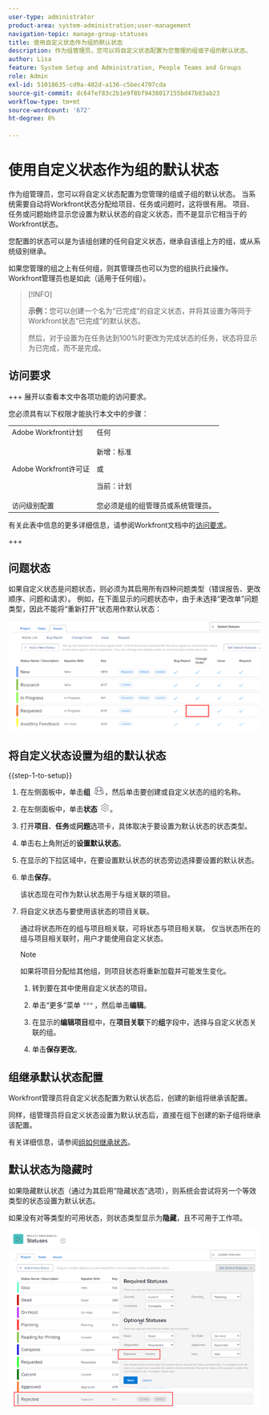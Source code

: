 ```yaml
---
user-type: administrator
product-area: system-administration;user-management
navigation-topic: manage-group-statuses
title: 使用自定义状态作为组的默认状态
description: 作为组管理员，您可以将自定义状态配置为您管理的组或子组的默认状态。
author: Lisa
feature: System Setup and Administration, People Teams and Groups
role: Admin
exl-id: 51018635-cd9a-402d-a136-c5bec4707cda
source-git-commit: dc64fef83c2b1e9f8bf9438017155bd47b83ab23
workflow-type: tm+mt
source-wordcount: '672'
ht-degree: 0%

---
```


# 使用自定义状态作为组的默认状态

作为组管理员，您可以将自定义状态配置为您管理的组或子组的默认状态。 当系统需要自动将Workfront状态分配给项目、任务或问题时，这将很有用。 项目、任务或问题始终显示您设置为默认状态的自定义状态，而不是显示它相当于的Workfront状态。

您配置的状态可以是为该组创建的任何自定义状态，继承自该组上方的组，或从系统级别继承。

如果您管理的组之上有任何组，则其管理员也可以为您的组执行此操作。 Workfront管理员也是如此（适用于任何组）。

>[!INFO]
>
>**示例：**&#x200B;您可以创建一个名为“已完成”的自定义状态，并将其设置为等同于Workfront状态“已完成”的默认状态。
>
>然后，对于设置为在任务达到100%时更改为完成状态的任务，状态将显示为已完成，而不是完成。

## 访问要求

+++ 展开以查看本文中各项功能的访问要求。

您必须具有以下权限才能执行本文中的步骤：

<table style="table-layout:auto"> 
 <col> 
 <col> 
 <tbody> 
  <tr> 
   <td role="rowheader">Adobe Workfront计划</td> 
   <td>任何</td> 
  </tr> 
  <tr> 
  <tr> 
   <td role="rowheader">Adobe Workfront许可证</td> 
   <td><p>新增：标准</p>
       <p>或</p>
       <p>当前：计划</p></td>
  </tr> 
  </tr> 
  <tr> 
   <td role="rowheader">访问级别配置</td> 
   <td>您必须是组的组管理员或系统管理员。</td>
  </tr> 
 </tbody> 
</table>

有关此表中信息的更多详细信息，请参阅Workfront文档中的[访问要求](/help/quicksilver/administration-and-setup/add-users/access-levels-and-object-permissions/access-level-requirements-in-documentation.md)。

+++

## 问题状态

如果自定义状态是问题状态，则必须为其启用所有四种问题类型（错误报告、更改顺序、问题和请求）。 例如，在下面显示的问题状态中，由于未选择“更改单”问题类型，因此不能将“重新打开”状态用作默认状态：

![](assets/all-4-issue-types-enabled.png)

## 将自定义状态设置为组的默认状态

{{step-1-to-setup}}

1. 在左侧面板中，单击&#x200B;**组** ![](assets/groups-icon.png)，然后单击要创建或自定义状态的组的名称。
1. 在左侧面板中，单击&#x200B;**状态** ![](assets/gear-icon-settings.png)。
1. 打开&#x200B;**项目**、**任务**&#x200B;或&#x200B;**问题**&#x200B;选项卡，具体取决于要设置为默认状态的状态类型。
1. 单击右上角附近的&#x200B;**设置默认状态**。
1. 在显示的下拉区域中，在要设置默认状态的状态旁边选择要设置的默认状态。
1. 单击&#x200B;**保存**。

   该状态现在可作为默认状态用于与组关联的项目。

1. 将自定义状态与要使用该状态的项目关联。

   通过将状态所在的组与项目相关联，可将状态与项目相关联。 仅当状态所在的组与项目相关联时，用户才能使用自定义状态。

   >[!NOTE]
   >
   >如果将项目分配给其他组，则项目状态将重新加载并可能发生变化。

   1. 转到要在其中使用自定义状态的项目。
   1. 单击“更多”菜单![](assets/more-icon.png)，然后单击&#x200B;**编辑**。
   1. 在显示的&#x200B;**编辑项目**&#x200B;框中，在&#x200B;**项目关联**&#x200B;下的&#x200B;**组**&#x200B;字段中，选择与自定义状态关联的组。

   1. 单击&#x200B;**保存更改**。

## 组继承默认状态配置

Workfront管理员将自定义状态配置为默认状态后，创建的新组将继承该配置。

同样，组管理员将自定义状态设置为默认状态后，直接在组下创建的新子组将继承该配置。

有关详细信息，请参阅[组如何继承状态](../../../administration-and-setup/manage-groups/manage-group-statuses/how-groups-inherit-statuses.md)。

## 默认状态为隐藏时

如果隐藏默认状态（通过为其启用“隐藏状态”选项），则系统会尝试将另一个等效类型的状态设置为默认状态。

如果没有对等类型的可用状态，则状态类型显示为&#x200B;**隐藏**，且不可用于工作项。

![](assets/when-hide-default-status-no-equivalent.png)
